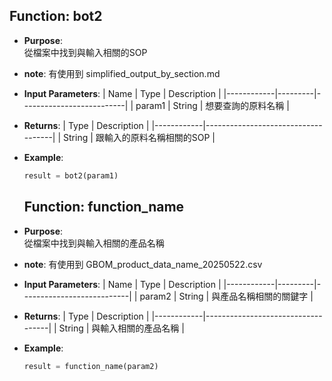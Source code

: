 ## Function: bot2

- **Purpose**:  
  從檔案中找到與輸入相關的SOP
- **note**:
  有使用到 simplified_output_by_section.md

- **Input Parameters**:
  | Name       | Type    | Description              |
  |------------|---------|--------------------------|
  | param1     | String  | 想要查詢的原料名稱        |

- **Returns**:
  | Type       | Description                        |
  |------------|------------------------------------|
  | String     | 跟輸入的原料名稱相關的SOP            |

- **Example**:
  ```python
  result = bot2(param1)
  ```



  ## Function: function_name

- **Purpose**:  
  從檔案中找到與輸入相關的產品名稱
  
- **note**:
  有使用到 GBOM_product_data_name_20250522.csv


- **Input Parameters**:
  | Name       | Type    | Description               |
  |------------|---------|---------------------------|
  | param2     | String  | 與產品名稱相關的關鍵字      |

- **Returns**:
  | Type       | Description                       |
  |------------|-----------------------------------|
  | String     | 與輸入相關的產品名稱                |

- **Example**:
  ```python
  result = function_name(param2)
  ```
